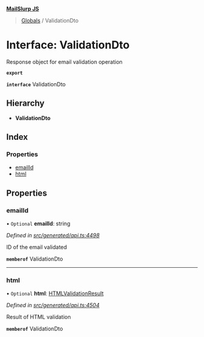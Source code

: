 **[MailSlurp JS](../README.md)**

> [Globals](../README.md) / ValidationDto

# Interface: ValidationDto

Response object for email validation operation

**`export`** 

**`interface`** ValidationDto

## Hierarchy

* **ValidationDto**

## Index

### Properties

* [emailId](validationdto.md#emailid)
* [html](validationdto.md#html)

## Properties

### emailId

• `Optional` **emailId**: string

*Defined in [src/generated/api.ts:4498](https://github.com/mailslurp/mailslurp-client/blob/a36d929/src/generated/api.ts#L4498)*

ID of the email validated

**`memberof`** ValidationDto

___

### html

• `Optional` **html**: [HTMLValidationResult](htmlvalidationresult.md)

*Defined in [src/generated/api.ts:4504](https://github.com/mailslurp/mailslurp-client/blob/a36d929/src/generated/api.ts#L4504)*

Result of HTML validation

**`memberof`** ValidationDto
